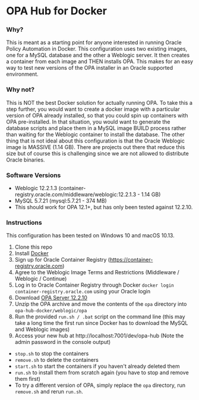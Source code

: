 # OPA Hub for Docker

### Why?
This is meant as a starting point for anyone interested in running Oracle Policy Automation in Docker.  This configuration uses two existing images, one for a MySQL database and the other a Weblogic server.  It then creates a container from each image and THEN installs OPA.  This makes for an easy way to test new versions of the OPA installer in an Oracle supported environment.

### Why not?
This is NOT the best Docker solution for actually running OPA.  To take this a step further, you would want to create a docker image with a particular version of OPA already installed, so that you could spin up containers with OPA pre-installed.  In that situation, you would want to generate the database scripts and place them in a MySQL image BUILD process rather than waiting for the Weblogic container to install the database.  The other thing that is not ideal about this configuration is that the Oracle Weblogic image is MASSIVE (1.14 GB).  There are projects out there that reduce this size but of course this is challenging since we are not allowed to distribute Oracle binaries.

### Software Versions
- Weblogic 12.2.1.3 (container-registry.oracle.com/middleware/weblogic:12.2.1.3 - 1.14 GB)
- MySQL 5.7.21 (mysql:5.7.21 - 374 MB)
- This should work for OPA 12.1+, but has only been tested against 12.2.10.

### Instructions
This configuration has been tested on Windows 10 and macOS 10.13.
1. Clone this repo
1. Install [Docker](https://www.docker.com/community-edition#/download)
1. Sign up for Oracle Container Registry (https://container-registry.oracle.com)
1. Agree to the Weblogic Image Terms and Restrictions (Middleware / Weblogic / Continue)
1. Log in to Oracle Container Registry through Docker `docker login container-registry.oracle.com` using your Oracle login
1. Download [OPA Server 12.2.10](http://www.oracle.com/technetwork/apps-tech/policy-automation/downloads/index.html)
1. Unzip the OPA archive and move the contents of the `opa` directory  into `opa-hub-docker/weblogic/opa`
1. Run the provided `run.sh / .bat` script on the command line (this may take a long time the first run since Docker has to download the MySQL and Weblogic images)
1. Access your new hub at http://localhost:7001/dev/opa-hub (Note the admin password in the console output)

- `stop.sh` to stop the containers
- `remove.sh` to delete the containers
- `start.sh` to start the containers if you haven't already deleted them
- `run.sh` to install them from scratch again (you have to stop and remove them first)
- To try a different version of OPA, simply replace the `opa` directory, run `remove.sh` and rerun `run.sh`.